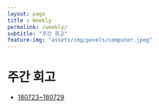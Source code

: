 ```yaml
---
layout: page
title : Weekly 
permalink: /weekly/
subtitle: "주간 회고" 
feature-img: "assets/img/pexels/computer.jpeg"
---
```

# 주간 회고

* [180723~180729](https://yunjey0.github.io/weekly/180723~180729.html)

